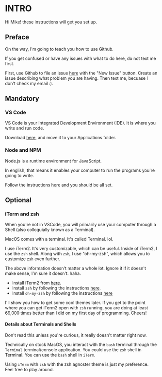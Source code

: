 # INTRO

Hi Mike! these instructions will get you set up.

## Preface
On the way, I'm going to teach you how to use Github.

If you get confused or have any issues with what to do here, do not text me first.

First, use Github to file an issue [here](https://github.com/frenchie-lessons/intro/issues) with the "New Issue" button.
Create an issue describing what problem you are having. Then text me, becuase I don't check my email :).

## Mandatory

### VS Code
VS Code is your Integrated Development Environment (IDE).  It is where you write and run code.

Download [here](https://code.visualstudio.com/docs/?dv=osx), and move it to your Applications folder.

### Node and NPM
Node.js is a runtime environment for JavaScript.

In english, that means it enables your computer to run the programs you're going to write.

Follow the instructions [here](https://tecadmin.net/install-nvm-macos-with-homebrew/) and you should be all set.

## Optional

### iTerm and zsh
When you're not in VSCode, you will primarily use your computer through a Shell (also colloquially known as a Terminal).

MacOS comes with a terminal. It's called Terminal. lol.

I use iTerm2. It's very customizable, which can be useful.
Inside of iTerm2, I use the `zsh` shell. Along with `zsh`, I use "oh-my-zsh", which allows you to customize `zsh` even further.

The above information doesn't matter a whole lot. Ignore it if it doesn't make sense, I'm sure it doesn't. haha.

- Install iTerm2 from [here](https://iterm2.com/downloads.html).
- Install `zsh` by following the instructions [here](https://github.com/ohmyzsh/ohmyzsh/wiki/Installing-ZSH).
- Install `oh-my-zsh` by following the instructions [here](https://github.com/ohmyzsh/ohmyzsh#basic-installation)

I'll show you how to get some cool themes later. If you get to the point where you can get iTerm2 open with `zsh` running,
you are doing at least 69,000 times better than I did on my first day of programming. Cheers!

#### Details about Terminals and Shells
Don't read this unless you're curious, it really doesn't matter right now.

Technically on stock MacOS, you interact with the `bash` terminal through the `Terminal` terminal/console application.
You could use the `zsh` shell in Terminal. You can use the `bash` shell in `iTerm`. 

Using `iTerm` with `zsh` with the zsh agnoster theme is just my preference. Feel free to play around.